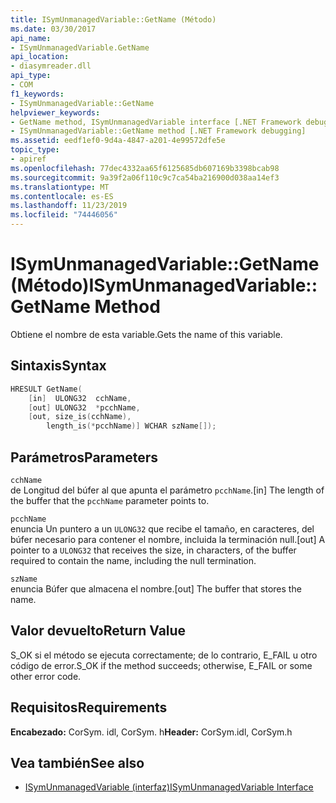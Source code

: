 ```yaml
---
title: ISymUnmanagedVariable::GetName (Método)
ms.date: 03/30/2017
api_name:
- ISymUnmanagedVariable.GetName
api_location:
- diasymreader.dll
api_type:
- COM
f1_keywords:
- ISymUnmanagedVariable::GetName
helpviewer_keywords:
- GetName method, ISymUnmanagedVariable interface [.NET Framework debugging]
- ISymUnmanagedVariable::GetName method [.NET Framework debugging]
ms.assetid: eedf1ef0-9d4a-4847-a201-4e99572dfe5e
topic_type:
- apiref
ms.openlocfilehash: 77dec4332aa65f6125685db607169b3398bcab98
ms.sourcegitcommit: 9a39f2a06f110c9c7ca54ba216900d038aa14ef3
ms.translationtype: MT
ms.contentlocale: es-ES
ms.lasthandoff: 11/23/2019
ms.locfileid: "74446056"
---
```

# <a name="isymunmanagedvariablegetname-method"></a><span data-ttu-id="c7949-102">ISymUnmanagedVariable::GetName (Método)</span><span class="sxs-lookup"><span data-stu-id="c7949-102">ISymUnmanagedVariable::GetName Method</span></span>
<span data-ttu-id="c7949-103">Obtiene el nombre de esta variable.</span><span class="sxs-lookup"><span data-stu-id="c7949-103">Gets the name of this variable.</span></span>  
  
## <a name="syntax"></a><span data-ttu-id="c7949-104">Sintaxis</span><span class="sxs-lookup"><span data-stu-id="c7949-104">Syntax</span></span>  
  
```cpp  
HRESULT GetName(  
    [in]  ULONG32  cchName,  
    [out] ULONG32  *pcchName,  
    [out, size_is(cchName),  
        length_is(*pcchName)] WCHAR szName[]);  
```  
  
## <a name="parameters"></a><span data-ttu-id="c7949-105">Parámetros</span><span class="sxs-lookup"><span data-stu-id="c7949-105">Parameters</span></span>  
 `cchName`  
 <span data-ttu-id="c7949-106">de Longitud del búfer al que apunta el parámetro `pcchName`.</span><span class="sxs-lookup"><span data-stu-id="c7949-106">[in] The length of the buffer that the `pcchName` parameter points to.</span></span>  
  
 `pcchName`  
 <span data-ttu-id="c7949-107">enuncia Un puntero a un `ULONG32` que recibe el tamaño, en caracteres, del búfer necesario para contener el nombre, incluida la terminación null.</span><span class="sxs-lookup"><span data-stu-id="c7949-107">[out] A pointer to a `ULONG32` that receives the size, in characters, of the buffer required to contain the name, including the null termination.</span></span>  
  
 `szName`  
 <span data-ttu-id="c7949-108">enuncia Búfer que almacena el nombre.</span><span class="sxs-lookup"><span data-stu-id="c7949-108">[out] The buffer that stores the name.</span></span>  
  
## <a name="return-value"></a><span data-ttu-id="c7949-109">Valor devuelto</span><span class="sxs-lookup"><span data-stu-id="c7949-109">Return Value</span></span>  
 <span data-ttu-id="c7949-110">S_OK si el método se ejecuta correctamente; de lo contrario, E_FAIL u otro código de error.</span><span class="sxs-lookup"><span data-stu-id="c7949-110">S_OK if the method succeeds; otherwise, E_FAIL or some other error code.</span></span>  
  
## <a name="requirements"></a><span data-ttu-id="c7949-111">Requisitos</span><span class="sxs-lookup"><span data-stu-id="c7949-111">Requirements</span></span>  
 <span data-ttu-id="c7949-112">**Encabezado:** CorSym. idl, CorSym. h</span><span class="sxs-lookup"><span data-stu-id="c7949-112">**Header:** CorSym.idl, CorSym.h</span></span>  
  
## <a name="see-also"></a><span data-ttu-id="c7949-113">Vea también</span><span class="sxs-lookup"><span data-stu-id="c7949-113">See also</span></span>

- [<span data-ttu-id="c7949-114">ISymUnmanagedVariable (interfaz)</span><span class="sxs-lookup"><span data-stu-id="c7949-114">ISymUnmanagedVariable Interface</span></span>](../../../../docs/framework/unmanaged-api/diagnostics/isymunmanagedvariable-interface.md)

